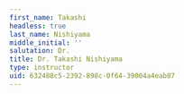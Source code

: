 ```yaml
---
first_name: Takashi
headless: true
last_name: Nishiyama
middle_initial: ''
salutation: Dr.
title: Dr. Takashi Nishiyama
type: instructor
uid: 632488c5-2392-898c-0f64-39004a4eab87
---
```

